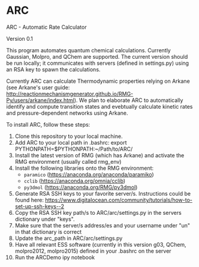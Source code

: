 # ARC
ARC - Automatic Rate Calculator

Version 0.1

This program automates quantum chemical calculations. Currently Gaussian, Molpro, and QChem are supported.
The current version should be run locally; it communicates with servers (defined in settings.py) using an RSA key to spawn the calculations.

Currently ARC can calculate Thermodynamic properties relying on Arkane (see Arkane's user guide: http://reactionmechanismgenerator.github.io/RMG-Py/users/arkane/index.html).
We plan to elaborate ARC to automatically identify and compute transition states and evebtually calculate kinetic rates and pressure-dependent networks using Arkane.

To install ARC, follow these steps:

1. Clone this repository to your local machine.
2. Add ARC to your local path in .bashrc: export PYTHONPATH=$PYTHONPATH:~/Path/to/ARC/
3. Install the latest version of RMG (which has Arkane) and activate the RMG environment (usually called rmg_env)
4. Install the following libraries onto the RMG environment:
   - `paramico` (https://anaconda.org/anaconda/paramiko)
   - `cclib` (https://anaconda.org/omnia/cclib)
   - `py3dmol` (https://anaconda.org/RMG/py3dmol)
5. Generate RSA SSH keys to your favorite server/s. Instructions could be found here: https://www.digitalocean.com/community/tutorials/how-to-set-up-ssh-keys--2
6. Copy the RSA SSH key path/s to ARC/arc/settings.py in the servers dictionary under "keys".
7. Make sure that the server/s address/es and your username under "un" in that dictionary is correct
8. Update the arc_path in ARC/arc/settings.py
9. Have all relevant ESS software (currently in this version g03, QChem, molpro2012, molpro2015) defined in your .bashrc on the server
10. Run the ARCDemo ipy notebook
